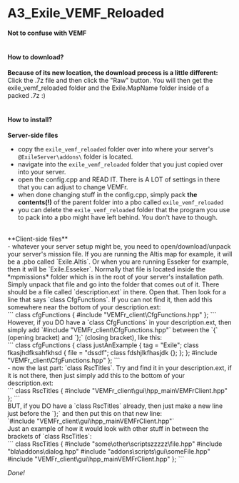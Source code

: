 # A3_Exile_VEMF_Reloaded
**Not to confuse with VEMF** <br /><br />

#### How to download?
**Because of its new location, the download process is a little different:** <br />
Click the .7z file and then click the "Raw" button. You will then get the exile_vemf_reloaded folder and the Exile.MapName folder inside of a packed .7z :) <br />
<br />

#### How to install?
**Server-side files** <br />
- copy the `exile_vemf_reloaded` folder over into where your server's `@ExileServer\addons\` folder is located.<br />
- navigate into the `exile_vemf_reloaded` folder that you just copied over into your server. <br />
- open the config.cpp and READ IT. There is A LOT of settings in there that you can adjust to change VEMFr. <br />
- when done changing stuff in the config.cpp, simply pack **the contents(!)** of the parent folder into a pbo called `exile_vemf_reloaded` <br />
- you can delete the `exile_vemf_reloaded` folder that the program you use to pack into a pbo might have left behind. You don't have to though. <br />
<br />
**Client-side files** <br />
- whatever your server setup might be, you need to open/download/unpack your server's mission file. If you are running the Altis map for example, it will be a .pbo called `Exile.Altis`. Or when you are running Esseker for example, then it will be `Exile.Esseker`. Normally that file is located inside the *mpmissions* folder which is in the root of your server's installation path. Simply unpack that file and go into the folder that comes out of it. There should be a file called `description.ext` in there. Open that. Then look for a line that says `class CfgFunctions`. If you can not find it, then add this somewhere near the bottom of your description.ext: <br />
```
class cfgFunctions
{
    #include "VEMFr_client\CfgFunctions.hpp"
};
```
<br />
However, if you DO have a `class CfgFunctions` in your description.ext, then simply add `#include "VEMFr_client\CfgFunctions.hpp"` between the `{` (opening bracket) and `};` (closing bracket), like this: <br />
```
class cfgFunctions
{
    class justAnExample
    {
        tag = "Exile";
        class fkasjhdfksahfkhsd
        {
            file = "dssdf";
            class fdshjlkfhasjdk {};
        };
    };
    #include "VEMFr_client\CfgFunctions.hpp"
};
```
<br />
- now the last part: `class RscTitles`. Try and find it in your description.ext, if it is not there, then just simply add this to the bottom of your description.ext:<br />
```
class RscTitles
{
	#include "VEMFr_client\gui\hpp_mainVEMFrClient.hpp"
};
```
<br />
BUT, if you DO have a `class RscTitles` already, then just make a new line just before the `};` and then put this on that new line:<br />
`#include "VEMFr_client\gui\hpp_mainVEMFrClient.hpp"`<br />
Just an example of how it would look with other stuff in between the brackets of `class RscTitles`:<br />
```
class RscTitles
{
    #include "some\other\scriptszzzzz\file.hpp"
    #include "bla\addons\dialog.hpp"
    #include "addons\scripts\gui\someFile.hpp"
    #include "VEMFr_client\gui\hpp_mainVEMFrClient.hpp"
};
```

*Done!*
